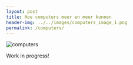 ```yaml
---
layout: post
title: Hoe computers meer en meer kunnen
header-img: ../../images/computers_image_1.png
permalink: /computers/
---
```


![computers](../../images/computers_image_1.png)
<br>

Work in progress!

